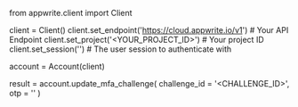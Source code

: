 from appwrite.client import Client

client = Client()
client.set_endpoint('https://cloud.appwrite.io/v1') # Your API Endpoint
client.set_project('&lt;YOUR_PROJECT_ID&gt;') # Your project ID
client.set_session('') # The user session to authenticate with

account = Account(client)

result = account.update_mfa_challenge(
    challenge_id = '<CHALLENGE_ID>',
    otp = '<OTP>'
)
